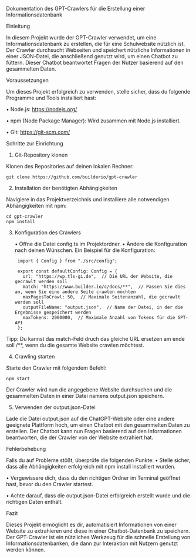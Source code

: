 Dokumentation des GPT-Crawlers für die Erstellung einer Informationsdatenbank

Einleitung

In diesem Projekt wurde der GPT-Crawler verwendet, um eine Informationsdatenbank zu erstellen, die für eine Schulwebsite nützlich ist. Der Crawler durchsucht Webseiten und speichert nützliche Informationen in einer JSON-Datei, die anschließend genutzt wird, um einen Chatbot zu füttern. Dieser Chatbot beantwortet Fragen der Nutzer basierend auf den gesammelten Daten.


Voraussetzungen


Um dieses Projekt erfolgreich zu verwenden, stelle sicher, dass du folgende Programme und Tools installiert hast:

•	Node.js: https://nodejs.org/

•	npm (Node Package Manager): Wird zusammen mit Node.js installiert.

•	Git: https://git-scm.com/

Schritte zur Einrichtung

1. Git-Repository klonen

Klonen des Repositories auf deinen lokalen Rechner:

	git clone https://github.com/builderio/gpt-crawler


2. Installation der benötigten Abhängigkeiten

Navigiere in das Projektverzeichnis und installiere alle notwendigen Abhängigkeiten mit npm:

	cd gpt-crawler
	npm install

3. Konfiguration des Crawlers

	•	Öffne die Datei config.ts im Projektordner.
	•	Ändere die Konfiguration nach deinen Wünschen. Ein Beispiel für die Konfiguration:

		import { Config } from "./src/config";
		
		export const defaultConfig: Config = {
		  url: "https://wp.tls-gi.de",  // Die URL der Website, die gecrawlt werden soll
		  match: "https://www.builder.io/c/docs/**",  // Passen Sie dies an, wenn Sie eine andere Seite crawlen möchten
		  maxPagesToCrawl: 50,  // Maximale Seitenanzahl, die gecrawlt werden soll
		  outputFileName: "output.json",  // Name der Datei, in der die Ergebnisse gespeichert werden
		  maxTokens: 2000000,  // Maximale Anzahl von Tokens für die GPT-API
		};


Tipp: Du kannst das match-Feld druch das gleiche URL ersetzen am ende soll /**, wenn du die gesamte Website crawlen möchtest.


4. Crawling starten

Starte den Crawler mit folgendem Befehl:

	npm start


Der Crawler wird nun die angegebene Website durchsuchen und die gesammelten Daten in einer Datei namens output.json speichern.

5. Verwenden der output.json-Datei

Lade die Datei output.json auf die ChatGPT-Website oder eine andere geeignete Plattform hoch, um einen Chatbot mit den gesammelten Daten zu erstellen. Der Chatbot kann nun Fragen basierend auf den Informationen beantworten, die der Crawler von der Website extrahiert hat.

Fehlerbehebung

Falls du auf Probleme stößt, überprüfe die folgenden Punkte:
•	Stelle sicher, dass alle Abhängigkeiten erfolgreich mit npm install installiert wurden.

•	Vergewissere dich, dass du den richtigen Ordner im Terminal geöffnet hast, bevor du den Crawler startest.

•	Achte darauf, dass die output.json-Datei erfolgreich erstellt wurde und die richtigen Daten enthält.

Fazit

Dieses Projekt ermöglicht es dir, automatisiert Informationen von einer Website zu extrahieren und diese in einer Chatbot-Datenbank zu speichern. Der GPT-Crawler ist ein nützliches Werkzeug für die schnelle Erstellung von Informationsdatenbanken, die dann zur Interaktion mit Nutzern genutzt werden können.
